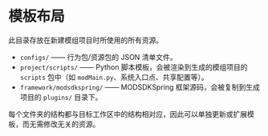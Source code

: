 
# 模板布局

此目录存放在新建模组项目时所使用的所有资源。

* `configs/` —— 行为包/资源包的 JSON 清单文件。
* `project/scripts/` —— Python 脚本模板，会被渲染到生成的模组项目的 `scripts` 包中（如 `modMain.py`、系统入口点、共享配置等）。
* `framework/modsdkspring/` —— MODSDKSpring 框架源码，会被复制到生成项目的 `plugins/` 目录下。

每个文件夹的结构都与目标工作区中的结构相对应，因此可以单独更新或扩展模板，而无需修改无关的资源。
